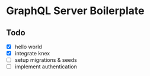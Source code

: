 # GraphQL Server Boilerplate

## Todo
- [x] hello world
- [x] integrate knex
- [ ] setup migrations & seeds
- [ ] implement authentication
